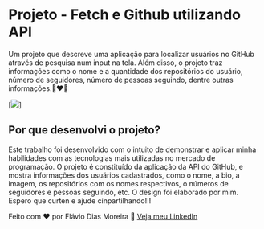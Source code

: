 # Projeto - Fetch e Github utilizando API
Um projeto que descreve uma aplicação para localizar usuários no GitHub através de pesquisa num input na tela. Além disso, o projeto traz informações como o nome e a quantidade dos repositórios do usuário, número de seguidores, número de pessoas seguindo, dentre outras informações.🚀❤🙌

[<img src="./animacao-tela.gif">]

## Por que desenvolvi o projeto?
Este trabalho foi desenvolvido com o intuito de demonstrar e aplicar minha habilidades com as tecnologias mais utilizadas no mercado de programação. O projeto é constituído da aplicação da API do GitHub, e mostra informações dos usuários cadastrados, como o nome, a bio, a imagem, os repositórios com os nomes respectivos, o números de seguidores e pessoas seguindo, etc. O design foi elaborado por mim. Espero que curten e ajude cinpartilhando!!!

Feito com ❤ por Flávio Dias Moreira 👏 [Veja meu LinkedIn](https://www.linkedin.com/in/fl%C3%A1vio-dias-moreira-89102a218/)